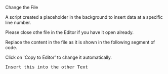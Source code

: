 Change the File

 
A script created a placeholder in the background to insert data at a specific line number.

Please close othe file in the Editor if you have it open already.



Replace the content in the file as it is shown in the following segment of code.


Click on 'Copy to Editor' to change it automatically.

<pre class="file" data-filename="some/Folder/For/test.txt" data-target="insert" data-marker="##PLACEHOLDER##">
Insert this into the other Text</pre>


